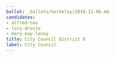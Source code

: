```yaml
---
ballot: _ballots/berkeley/2018-11-06.md
candidates:
- alfred-twu
- lori-droste
- mary-kay-lacey
title: City Council District 8
label: City Council
---
```

